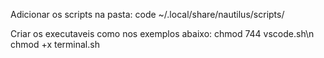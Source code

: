 Adicionar os scripts na pasta:
code ~/.local/share/nautilus/scripts/

Criar os executaveis como nos exemplos abaixo:
chmod 744 vscode.sh\n
chmod +x terminal.sh
